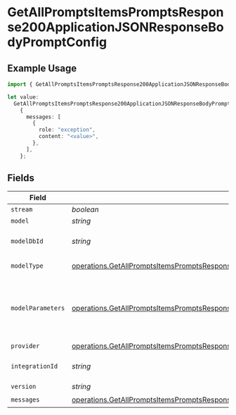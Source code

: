 # GetAllPromptsItemsPromptsResponse200ApplicationJSONResponseBodyPromptConfig

## Example Usage

```typescript
import { GetAllPromptsItemsPromptsResponse200ApplicationJSONResponseBodyPromptConfig } from "orq-poc-typescript-multi-env-version/models/operations";

let value:
  GetAllPromptsItemsPromptsResponse200ApplicationJSONResponseBodyPromptConfig =
    {
      messages: [
        {
          role: "exception",
          content: "<value>",
        },
      ],
    };
```

## Fields

| Field                                                                                                                                                                                                  | Type                                                                                                                                                                                                   | Required                                                                                                                                                                                               | Description                                                                                                                                                                                            |
| ------------------------------------------------------------------------------------------------------------------------------------------------------------------------------------------------------ | ------------------------------------------------------------------------------------------------------------------------------------------------------------------------------------------------------ | ------------------------------------------------------------------------------------------------------------------------------------------------------------------------------------------------------ | ------------------------------------------------------------------------------------------------------------------------------------------------------------------------------------------------------ |
| `stream`                                                                                                                                                                                               | *boolean*                                                                                                                                                                                              | :heavy_minus_sign:                                                                                                                                                                                     | N/A                                                                                                                                                                                                    |
| `model`                                                                                                                                                                                                | *string*                                                                                                                                                                                               | :heavy_minus_sign:                                                                                                                                                                                     | N/A                                                                                                                                                                                                    |
| `modelDbId`                                                                                                                                                                                            | *string*                                                                                                                                                                                               | :heavy_minus_sign:                                                                                                                                                                                     | The id of the resource                                                                                                                                                                                 |
| `modelType`                                                                                                                                                                                            | [operations.GetAllPromptsItemsPromptsResponse200ApplicationJSONResponseBodyModelType](../../models/operations/getallpromptsitemspromptsresponse200applicationjsonresponsebodymodeltype.md)             | :heavy_minus_sign:                                                                                                                                                                                     | The type of the model                                                                                                                                                                                  |
| `modelParameters`                                                                                                                                                                                      | [operations.GetAllPromptsItemsPromptsResponse200ApplicationJSONResponseBodyModelParameters](../../models/operations/getallpromptsitemspromptsresponse200applicationjsonresponsebodymodelparameters.md) | :heavy_minus_sign:                                                                                                                                                                                     | Model Parameters: Not all parameters apply to every model                                                                                                                                              |
| `provider`                                                                                                                                                                                             | [operations.GetAllPromptsItemsPromptsResponse200ApplicationJSONResponseBodyProvider](../../models/operations/getallpromptsitemspromptsresponse200applicationjsonresponsebodyprovider.md)               | :heavy_minus_sign:                                                                                                                                                                                     | N/A                                                                                                                                                                                                    |
| `integrationId`                                                                                                                                                                                        | *string*                                                                                                                                                                                               | :heavy_minus_sign:                                                                                                                                                                                     | The id of the resource                                                                                                                                                                                 |
| `version`                                                                                                                                                                                              | *string*                                                                                                                                                                                               | :heavy_minus_sign:                                                                                                                                                                                     | N/A                                                                                                                                                                                                    |
| `messages`                                                                                                                                                                                             | [operations.GetAllPromptsItemsPromptsResponse200ApplicationJSONResponseBodyMessages](../../models/operations/getallpromptsitemspromptsresponse200applicationjsonresponsebodymessages.md)[]             | :heavy_check_mark:                                                                                                                                                                                     | N/A                                                                                                                                                                                                    |